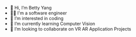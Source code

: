 - 👋 Hi, I’m Betty Yang
- 🙋‍♀️ I'm a software engineer 
- 👀 I’m interested in coding
- 🌱 I’m currently learning Computer Vision
- 💞️ I’m looking to collaborate on VR AR Application Projects

<!---
lovebetty1004/lovebetty1004 is a ✨ special ✨ repository because its `README.md` (this file) appears on your GitHub profile.
You can click the Preview link to take a look at your changes.
--->
